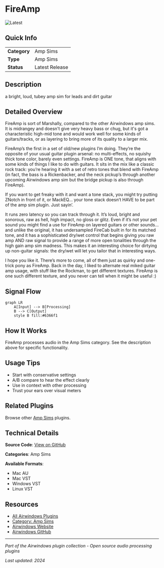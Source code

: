 # FireAmp

![Latest](https://img.shields.io/badge/-Latest-10b981)

## Quick Info

| | |
|---|---|
| **Category** | Amp Sims |
| **Type** | Amp Sims |
| **Status** | Latest Release |

## Description

a bright, loud, tubey amp sim for leads and dirt guitar

## Detailed Overview

FireAmp is sort of Marshally, compared to the other Airwindows amp sims. It is midrangey and doesn't give very heavy bass or chug, but it's got a characteristic high-mid tone and would work well for some kinds of guitars/tracks, or as layering to bring more of its quality to a larger mix.

FireAmp’s the first in a set of old/new plugins I’m doing. They’re the opposite of your usual guitar plugin arsenal: no multi-effects, no squishy thick tone color, barely even settings. FireAmp is ONE tone, that aligns with some kinds of things I like to do with guitars. It sits in the mix like a classic rock track: you’re hearing it with a set of retro tones that blend with FireAmp (in fact, the bass is a Rickenbacker, and the neck pickup’s through another upcoming Airwindows amp sim but the bridge pickup is also through FireAmp).

If you want to get freaky with it and want a tone stack, you might try putting ZNotch in front of it, or MackEQ… your tone stack doesn’t HAVE to be part of the amp sim plugin. Just sayin’.

It runs zero latency so you can track through it. It’s loud, bright and sonorous, raw as hell, high impact, no gloss or glitz. Even if it’s not your pet sound you might find a use for FireAmp on layered guitars or other sounds… and unlike the original, it has undersampled FireCab built in for its matched tone, and it has a sophisticated dry/wet control that begins giving you raw amp AND raw signal to provide a range of more open tonalities through the high gain amp sim madness. This makes it an interesting choice for dirtying up non-guitar signals: the dry/wet will let you tailor that in interesting ways.

I hope you like it. There’s more to come, all of them just as quirky and one-trick pony as FireAmp. Back in the day, I liked to alternate real miked guitar amp usage, with stuff like the Rockman, to get different textures. FireAmp is one such different texture, and you never can tell when it might be useful :)

## Signal Flow

```mermaid
graph LR
    A[Input] --> B[Processing]
    B --> C[Output]
    style B fill:#6366f1
```

## How It Works

FireAmp processes audio in the Amp Sims category. See the description above for specific functionality.

## Usage Tips

- Start with conservative settings
- A/B compare to hear the effect clearly
- Use in context with other processing
- Trust your ears over visual meters


## Related Plugins

Browse other [Amp Sims](../categories/amp-sims.md) plugins.


## Technical Details

**Source Code**: [View on GitHub](https://github.com/airwindows/airwindows/tree/master/plugins/LinuxVST/src/FireAmp)

**Categories**: Amp Sims

**Available Formats**:
- Mac AU
- Mac VST
- Windows VST
- Linux VST

## Resources

- [All Airwindows Plugins](../../README.md)
- [Category: Amp Sims](../categories/amp-sims.md)
- [Airwindows Website](https://www.airwindows.com)
- [Airwindows GitHub](https://github.com/airwindows/airwindows)

---

*Part of the Airwindows plugin collection - Open source audio processing plugins*

*Last updated: 2024*
